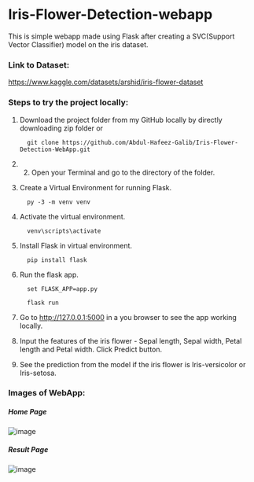 # Iris-Flower-Detection-webapp

This is simple webapp made using Flask after creating a SVC(Support Vector Classifier) model on the iris dataset.

### **Link to Dataset:**

https://www.kaggle.com/datasets/arshid/iris-flower-dataset

### **Steps to try the project locally:**

1.  Download the project folder from my GitHub locally by directly downloading zip folder or 

    ```
      git clone https://github.com/Abdul-Hafeez-Galib/Iris-Flower-Detection-WebApp.git
    ```
    
2. 2. Open your Terminal and go to the directory of the folder.
3. Create a Virtual Environment for running Flask.

    ```
      py -3 -m venv venv
    ```
    
4. Activate the virtual environment.

    ```
      venv\scripts\activate
    ```
    
5. Install Flask in virtual environment.

    ```
      pip install flask
    ```
    
6. Run the flask app.

    ```
      set FLASK_APP=app.py
    ```
    
    ```
      flask run
    ```
    
7. Go to  http://127.0.0.1:5000 in a you browser to see the app working locally.
8. Input the features of the iris flower - Sepal length, Sepal width, Petal length and Petal width. Click Predict button.
9. See the prediction from the model if the iris flower is Iris-versicolor or Iris-setosa.

### **Images of WebApp:**

##### *Home Page*

![image](https://user-images.githubusercontent.com/77202232/164708860-3184f3a0-1350-4dd5-bd15-e11188318ecf.png)

##### *Result Page*

![image](https://user-images.githubusercontent.com/77202232/164708914-55252f4f-95ae-47de-a929-6bf52340dc90.png)
